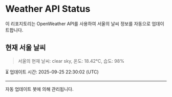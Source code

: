
# Weather API Status

이 리포지토리는 OpenWeather API를 사용하여 서울의 날씨 정보를 자동으로 업데이트합니다.

## 현재 서울 날씨
> 서울의 현재 날씨: clear sky, 온도: 18.42°C, 습도: 98%

⏳ 업데이트 시간: 2025-09-25 22:30:02 (UTC)

---
자동 업데이트 봇에 의해 관리됩니다.
